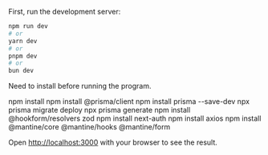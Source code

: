 First, run the development server:

```bash
npm run dev
# or
yarn dev
# or
pnpm dev
# or
bun dev
```
Need to install before running the program.

npm install 
npm install @prisma/client
npm install prisma --save-dev
npx prisma migrate deploy
npx prisma generate
npm install @hookform/resolvers zod
npm install next-auth
npm install axios
npm install @mantine/core @mantine/hooks @mantine/form


Open [http://localhost:3000](http://localhost:3000) with your browser to see the result.